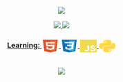 <p align="center">
  <img src="https://github.com/maxinocencio/maxinocencio/blob/main/bem%20vindo.png?raw=true" draggable="false"/>
</p>

 <div align="center">
  <a href="https://github.com/maxinocencio">
  <img height="160em" src="https://github-readme-stats.vercel.app/api?username=maxinocencio&show_icons=true&theme=shades-of-purple&include_all_commits=true&count_private=true" draggable="false"/>
  <img height="160em" src="https://github-readme-stats.vercel.app/api/top-langs/?username=maxinocencio&layout=compact&langs_count=16&theme=shades-of-purple" draggable="false"/>
<div>
<div style="display: inline_block" >
  <h3 align="center" >Learning:
  <img align="center" height="30" width="40" src="https://raw.githubusercontent.com/devicons/devicon/master/icons/html5/html5-original.svg" draggable="false">
  <img align="center" height="30" width="40" src="https://raw.githubusercontent.com/devicons/devicon/master/icons/css3/css3-original.svg" draggable="false">
  <img align="center" height="30" width="40" src="https://raw.githubusercontent.com/devicons/devicon/master/icons/javascript/javascript-plain.svg" draggable="false">
  <img align="center" height="30" width="40" src="https://raw.githubusercontent.com/devicons/devicon/master/icons/python/python-plain.svg" draggable="false">
</div>
  <br>
  <img align="center" src="https://assets.change.org/photos/9/ea/kp/xOEakPOLpNNhOUd-1600x900-noPad.jpg?1539704331" draggable="false">
